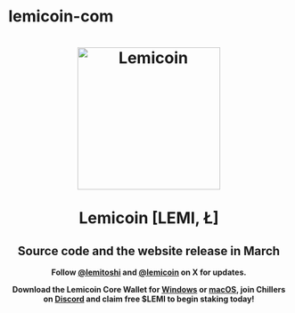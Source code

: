 # lemicoin-com
<div align="center">
<h1>
<img src="https://explorer.lemicoin.com/img/logo.png" alt="Lemicoin" width="256"/>
<br/><br/>
Lemicoin [LEMI, Ł]  
</h1>

<h2>Source code and the website release in March</h2>
<p><b>Follow <a href="https://x.com/lemitoshi">@lemitoshi</a> and <a href="https://x.com/lemicoin">@lemicoin</a> on X for updates.</p>

<p><b>Download the Lemicoin Core Wallet for <a href="https://lemicoin.com/wallets/lemicoin-qt-windows.zip">Windows</a> or <a href="https://lemicoin.com/wallets/lemicoin-qt.dmg">macOS</a>, join Chillers on <a href="https://discord.lemicoin.com">Discord</a> and claim free $LEMI to begin staking today!</b></p>
</div>